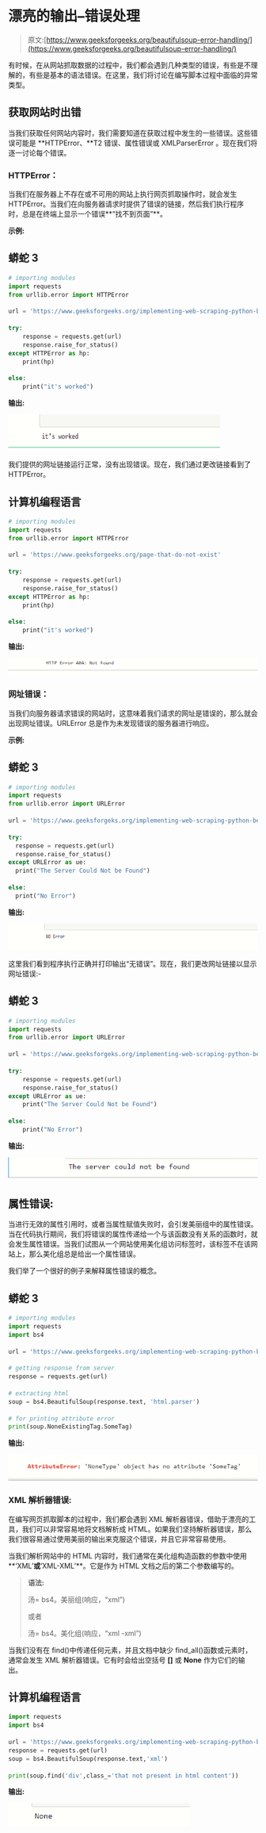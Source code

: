 # 漂亮的输出–错误处理

> 原文:[https://www.geeksforgeeks.org/beautifulsoup-error-handling/](https://www.geeksforgeeks.org/beautifulsoup-error-handling/)

有时候，在从网站抓取数据的过程中，我们都会遇到几种类型的错误，有些是不理解的，有些是基本的语法错误。在这里，我们将讨论在编写脚本过程中面临的异常类型。

## 获取网站时出错

当我们获取任何网站内容时，我们需要知道在获取过程中发生的一些错误。这些错误可能是 **HTTPError、**T2 错误、属性错误或 XMLParserError 。现在我们将逐一讨论每个错误。

### HTTPError：

当我们在服务器上不存在或不可用的网站上执行网页抓取操作时，就会发生 HTTPError。当我们在向服务器请求时提供了错误的链接，然后我们执行程序时，总是在终端上显示一个错误**“找不到页面”**。

**示例:**

## 蟒蛇 3

```py
# importing modules
import requests
from urllib.error import HTTPError

url = 'https://www.geeksforgeeks.org/implementing-web-scraping-python-beautiful-soup/'

try:
    response = requests.get(url)
    response.raise_for_status()
except HTTPError as hp:
    print(hp)

else:
    print("it's worked")
```

**输出:**

![](img/8af9557518075855df9ba21646efcd9b.png)

我们提供的网址链接运行正常，没有出现错误。现在，我们通过更改链接看到了 HTTPError。

## 计算机编程语言

```py
# importing modules
import requests
from urllib.error import HTTPError

url = 'https://www.geeksforgeeks.org/page-that-do-not-exist'

try:
    response = requests.get(url)
    response.raise_for_status()
except HTTPError as hp:
    print(hp)

else:
    print("it's worked")
```

**输出:**

![](img/f8a125f9b00a94419f22e47907bfc081.png)

### 网址错误：

当我们向服务器请求错误的网站时，这意味着我们请求的网址是错误的，那么就会出现网址错误。URLError 总是作为未发现错误的服务器进行响应。

**示例:**

## 蟒蛇 3

```py
# importing modules
import requests
from urllib.error import URLError

url = 'https://www.geeksforgeks.org/implementing-web-scraping-python-beautiful-soup/'

try:
  response = requests.get(url)
  response.raise_for_status()
except URLError as ue:
  print("The Server Could Not be Found")

else:
  print("No Error")

```

**输出:**

![](img/cbab02f098d9fe120d15f5620ce7e23b.png)

这里我们看到程序执行正确并打印输出“无错误”。现在，我们更改网址链接以显示网址错误:-

## 蟒蛇 3

```py
# importing modules
import requests
from urllib.error import URLError

url = 'https://www.geeksforgeks.org/implementing-web-scraping-python-beautiful-soup/'

try:
    response = requests.get(url)
    response.raise_for_status()
except URLError as ue:
    print("The Server Could Not be Found")

else:
    print("No Error")
```

**输出:**

![](img/b3c6c89799ff812f12ec7afe4dae46e9.png)

## 属性错误:

当进行无效的属性引用时，或者当属性赋值失败时，会引发美丽组中的属性错误。当在代码执行期间，我们将错误的属性传递给一个与该函数没有关系的函数时，就会发生属性错误。当我们试图从一个网站使用美化组访问标签时，该标签不在该网站上，那么美化组总是给出一个属性错误。

我们举了一个很好的例子来解释属性错误的概念。

## 蟒蛇 3

```py
# importing modules
import requests
import bs4

url = 'https://www.geeksforgeeks.org/implementing-web-scraping-python-beautiful-soup/'

# getting response from server
response = requests.get(url)

# extracting html
soup = bs4.BeautifulSoup(response.text, 'html.parser')

# for printing attribute error
print(soup.NoneExistingTag.SomeTag)
```

**输出:**

![](img/89ef2b84be92c553485a97b94c0d590c.png)

### XML 解析器错误:

在编写网页抓取脚本的过程中，我们都会遇到 XML 解析器错误，借助于漂亮的工具，我们可以非常容易地将文档解析成 HTML。如果我们坚持解析器错误，那么我们很容易通过使用美丽的输出来克服这个错误，并且它非常容易使用。

当我们解析网站中的 HTML 内容时，我们通常在美化组构造函数的参数中使用**‘XML’**或**‘XML-XML’**。它是作为 HTML 文档之后的第二个参数编写的。

> **语法:**
> 
> 汤= bs4。美丽组(响应，“xml”)
> 
> 或者
> 
> 汤= bs4。美化组(响应，“xml -xml”)

当我们没有在 find()中传递任何元素，并且文档中缺少 find_all()函数或元素时，通常会发生 XML 解析器错误。它有时会给出空括号 **[]** 或 **None** 作为它们的输出。

## 计算机编程语言

```py
import requests
import bs4

url = 'https://www.geeksforgeeks.org/implementing-web-scraping-python-beautiful-soup/'
response = requests.get(url)
soup = bs4.BeautifulSoup(response.text,'xml')

print(soup.find('div',class_='that not present in html content'))
```

**输出:**

![](img/0ddd987754f84074da1bd5bdff6e36bc.png)